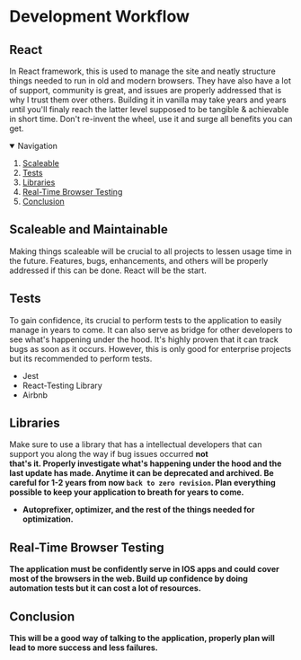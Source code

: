 # Development Workflow

## React

In React framework, this is used to manage the site and neatly structure things needed to run in old and modern browsers. They have also have a lot of support, community is great, and issues are properly addressed that is why I trust them over others. Building it in vanilla may take years and years until you'll finaly reach the latter level supposed to be tangible & achievable in short time. Don't re-invent the wheel, use it and surge all benefits you can get.

<details open="open">
  <summary>Navigation</summary>
  <ol>
    <li><a href="#scaleable">Scaleable</a></li>
    <li><a href="#tests">Tests</a></li>
    <li><a href="#libraries">Libraries</a></li>
    <li><a href="#real-time-browser-testing">Real-Time Browser Testing</a></li>
    <li><a href="#conclusion">Conclusion</a></li>
  </ol>
</details>

## Scaleable and Maintainable

Making things scaleable will be crucial to all projects to lessen usage time in the future. Features, bugs, enhancements, and others will be properly addressed if this can be done. React will be the start.


## Tests

To gain confidence, its crucial to perform tests to the application to easily manage in years to come. It can also serve as bridge for other developers to see what's happening under the hood. It's highly proven that it can track bugs as soon as it occurs. However, this is only good for enterprise projects but its recommended to perform tests.

* Jest
* React-Testing Library
* Airbnb

## Libraries

Make sure to use a library that has a intellectual developers that can support you along the way if bug issues occurred <b>not</br> that's it. Properly investigate what's happening under the hood and the last update has made. Anytime it can be deprecated and archived. Be careful for 1-2 years from now `back to zero revision`. Plan everything possible to keep your application to breath for years to come.

* Autoprefixer, optimizer, and the rest of the things needed for optimization. 

## Real-Time Browser Testing

The application must be confidently serve in IOS apps and could cover most of the browsers in the web. Build up confidence by doing automation tests but it can cost a lot of resources.

## Conclusion

This will be a good way of talking to the application, properly plan will lead to more success and less failures.
